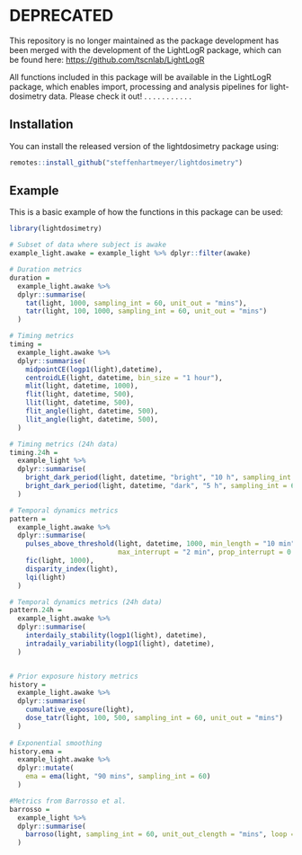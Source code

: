 # DEPRECATED

This repository is no longer maintained as the package development has been merged with 
the development of the LightLogR package, which can be found here: https://github.com/tscnlab/LightLogR

All functions included in this package will be available in the LightLogR package, which enables
import, processing and analysis pipelines for light-dosimetry data. Please check it out!
.
.
.
.
.
.
.
.
.
.
.

## Installation

You can install the released version of the lightdosimetry package using:

``` r
remotes::install_github("steffenhartmeyer/lightdosimetry")
```

## Example

This is a basic example of how the functions in this package can be used:

``` r
library(lightdosimetry)

# Subset of data where subject is awake
example_light.awake = example_light %>% dplyr::filter(awake)

# Duration metrics
duration =
  example_light.awake %>%
  dplyr::summarise(
    tat(light, 1000, sampling_int = 60, unit_out = "mins"),
    tatr(light, 100, 1000, sampling_int = 60, unit_out = "mins")
  )

# Timing metrics
timing =
  example_light.awake %>%
  dplyr::summarise(
    midpointCE(logp1(light),datetime),
    centroidLE(light, datetime, bin_size = "1 hour"),
    mlit(light, datetime, 1000),
    flit(light, datetime, 500),
    llit(light, datetime, 500),
    flit_angle(light, datetime, 500),
    llit_angle(light, datetime, 500),
  )

# Timing metrics (24h data)
timing.24h =
  example_light %>%
  dplyr::summarise(
    bright_dark_period(light, datetime, "bright", "10 h", sampling_int = 60),
    bright_dark_period(light, datetime, "dark", "5 h", sampling_int = 60, loop=TRUE),
  )

# Temporal dynamics metrics
pattern =
  example_light.awake %>%
  dplyr::summarise(
    pulses_above_threshold(light, datetime, 1000, min_length = "10 min",
                           max_interrupt = "2 min", prop_interrupt = 0.25),
    fic(light, 1000),
    disparity_index(light),
    lqi(light)
  )

# Temporal dynamics metrics (24h data)
pattern.24h =
  example_light.awake %>%
  dplyr::summarise(
    interdaily_stability(logp1(light), datetime),
    intradaily_variability(logp1(light), datetime),
  )


# Prior exposure history metrics
history =
  example_light.awake %>%
  dplyr::summarise(
    cumulative_exposure(light),
    dose_tatr(light, 100, 500, sampling_int = 60, unit_out = "mins")
  )
  
# Exponential smoothing
history.ema =
  example_light.awake %>%
  dplyr::mutate(
    ema = ema(light, "90 mins", sampling_int = 60)
  )

#Metrics from Barrosso et al.
barrosso =
  example_light %>%
  dplyr::summarise(
    barroso(light, sampling_int = 60, unit_out_clength = "mins", loop = TRUE)
  )
```
